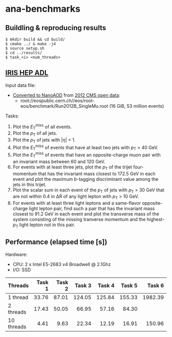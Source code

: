 # ana-benchmarks

## Buildling & reproducing results

```console
$ mkdir build && cd build/
$ cmake ../ & make -j4
$ source setup.sh
$ cd ../results/
$ task_<i> <num_threads>
```

## [IRIS HEP ADL](https://github.com/iris-hep/adl-benchmarks-index/tree/master)

Input data file:
* [Converted to NanoAOD](https://github.com/cms-opendata-analyses/AOD2NanoAODOutreachTool) from [2012 CMS open data](http://opendata.cern.ch/record/6021):
  * root://eospublic.cern.ch//eos/root-eos/benchmark/Run2012B_SingleMu.root (16 GiB, 53 million events)

Tasks:
1. Plot the <i>E</i><sub>T</sub><sup>miss</sup> of all events.
1. Plot the <i>p</i><sub>T</sub> of all jets.
1. Plot the <i>p</i><sub>T</sub> of jets with |<i>η</i>| < 1.
1. Plot the <i>E</i><sub>T</sub><sup>miss</sup> of events that have at least two jets with <i>p</i><sub>T</sub> > 40 GeV.
1. Plot the <i>E</i><sub>T</sub><sup>miss</sup> of events that have an opposite-charge muon pair with an invariant mass between 60 and 120 GeV.
1. For events with at least three jets, plot the <i>p</i><sub>T</sub> of the trijet four-momentum that has the invariant mass closest to 172.5 GeV in each event and plot the maximum <i>b</i>-tagging discriminant value among the jets in this trijet.
1. Plot the scalar sum in each event of the <i>p</i><sub>T</sub> of jets with <i>p</i><sub>T</sub> > 30 GeV that are not within 0.4 in Δ<i>R</i> of any light lepton with <i>p</i><sub>T</sub> > 10 GeV.
1. For events with at least three light leptons and a same-flavor opposite-charge light lepton pair, find such a pair that has the invariant mass closest to 91.2 GeV in each event and plot the transverse mass of the system consisting of the missing tranverse momentum and the highest-<i>p</i><sub>T</sub> light lepton not in this pair.

## Performance (elapsed time [s])

Hardware:
- CPU: 2 x Intel E5-2683 v4 Broadwell @ 2.1Ghz
- I/O: SSD

| Threads         | Task 1 | Task 2 | Task 3 | Task 4 | Task 5 |  Task 6 | Task 7 | Task 8 |
| :---            | ---:   | ---:   | ---:   | ---:   | ---:   | ---:    |  ---:  | ---:   |
| 1 thread        |  33.76 |  87.01 | 124.05 | 125.84 | 155.33 | 1982.39 | 502.87 |        |
| 2 threads       |  17.43 |  50.05 |  66.95 |  57.16 |  84.30 |         | 230.66 |        |
| 10 threads      |   4.41 |   9.63 |  22.34 |  12.19 |  16.91 |  150.96 |  50.58 |  34.91 |
